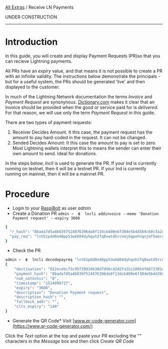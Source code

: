 [All Extras](README.md) / Receive LN Payments

UNDER CONSTRUCTION

---

# Introduction #
In this guide, you will create and display Payment Requests (PR)so that you can recieve Lightning payments.

All PRs have an *expiry* value, and that means it is not possible to create a PR with an infinite validity. The instructions below demonstrate the principals - but for a useful system, the PRs should be generated 'live' and then displayed to the customer.

In much of the Lightning Network documentation the terms *Invoice* and *Payment Request* are synonynous. [Dictionary.com](http://www.dictionary.com/browse/invoice) makes it clear that an Invoice should be provided when the good or service paid for is *delivered*. For that reason, we will use only the term *Payment Request* in this guide.

There are two types of payment requests:

1. Receiver Decides Amount. It this case, the payment request has the amount to pay hard-coded in the request. It can not be changed. 
1. Sended Decides Amount: It this case the amount to pay is set to zero. Most Lightning wallets interpret this to means the sender can enter their own amount to send. Ideal for donations.

In the steps below, *lncli* is used to generate the PR. If your lnd is currently running on testnet, then it will be a testnet PR. If your lnd is currently running on mainnet, then it will be a mainnet PR.

# Procedure #

* Login to your [RaspiBolt](https://github.com/Stadicus/guides/blob/master/raspibolt/README.md) as user *admin*
* Create a Donation PR
`admin ~  ฿  lncli addinvoice --memo 'Donation Payment request' --expiry 3600`
```bash
{
  "r_hash": "8bada7d5a4b8397524076396da0f13dcb400e6f304e5b4d3b9c60c3a2dbbd7c7",
  "pay_req": "lntb1pdd0e48pp53wk604dyhquh2fq8vwtd5rcnmj6qpehnqnjmf5aeccxr5tdm6lrsdp8g3hkuct5d9hkugzsv9uk6etwwss8yet3w4jhxaqcqzys8p04easl3lk5dld2yauq03akn5h5mehhjcm76jtw9w800nj8r5khv2qht7nlwa5jqhvzxcnf5shyxzjj5plz53n24f0fmjxldhlmzlsqv3mw9p"
}
```
* Check the PR
```bash
admin ~  ฿  lncli decodepayreq "lntb1pdd0e48pp53wk604dyhquh2fq8vwtd5rcnmj6qpehnqnjmf5aeccxr5tdm6lrsdp8g3hkuct5d9hkugzsv9uk6etwwss8yet3w4jhxaqcqzys8p04easl3lk5dld2yauq03akn5h5mehhjcm76jtw9w800nj8r5khv2qht7nlwa5jqhvzxcnf5shyxzjj5plz53n24f0fmjxldhlmzlsqv3mw9p"
{
    "destination": "022ecebcf3c95f39934b30d7d56c42d2fa1b110054f6672301ecdb56c5941020d4",
    "payment_hash": "8bada7d5a4b8397524076396da0f13dcb400e6f304e5b4d3b9c60c3a2dbbd7c7",
    "num_satoshis": "0",
    "timestamp": "1524098727",
    "expiry": "3600",
    "description": "Donation Payment request",
    "description_hash": "",
    "fallback_addr": "",
    "cltv_expiry": "144"
}
```
* Generate the QR Code*
Visit [www.qr-code-generator.com](https://www.qr-code-generator.com/)

Click the *Text* option at the top and paste your PR excluding the "" characters in the *Message* box and then click *Create QR Code*






